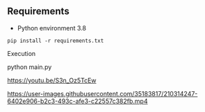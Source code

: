 
## Requirements

- Python environment 3.8

```
pip install -r requirements.txt
```

Execution

python main.py


https://youtu.be/S3n_Oz5TcEw

https://user-images.githubusercontent.com/35183817/210314247-6402e906-b2c3-493c-afe3-c22557c382fb.mp4

